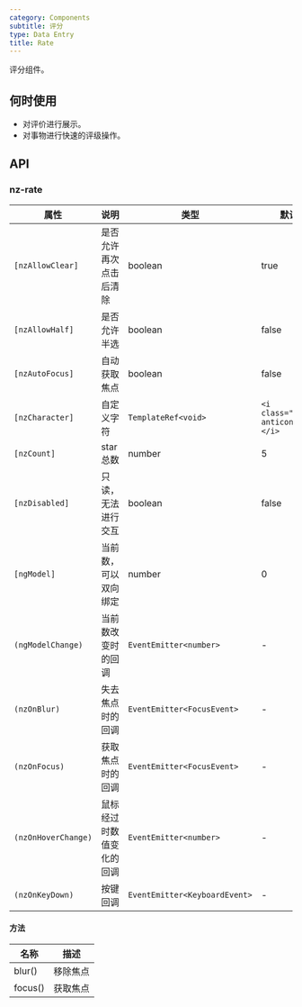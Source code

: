 ```yaml
---
category: Components
subtitle: 评分
type: Data Entry
title: Rate
---
```


评分组件。

## 何时使用

- 对评价进行展示。
- 对事物进行快速的评级操作。

## API

### nz-rate

| 属性 | 说明 | 类型 | 默认值 |
| --- | --- | --- | --- |
| `[nzAllowClear]` | 是否允许再次点击后清除 | boolean | true |
| `[nzAllowHalf]` | 是否允许半选 | boolean | false |
| `[nzAutoFocus]` | 自动获取焦点 | boolean | false |
| `[nzCharacter]` | 自定义字符 | `TemplateRef<void>` | `<i class="anticon anticon-star"></i>` |
| `[nzCount]` | star 总数 | number | 5 |
| `[nzDisabled]` | 只读，无法进行交互 | boolean | false |
| `[ngModel]` | 当前数，可以双向绑定 | number | 0 |
| `(ngModelChange)` | 当前数改变时的回调 | `EventEmitter<number>` | - |
| `(nzOnBlur)` | 失去焦点时的回调 | `EventEmitter<FocusEvent>` | - |
| `(nzOnFocus)` | 获取焦点时的回调 | `EventEmitter<FocusEvent>` | - |
| `(nzOnHoverChange)` | 鼠标经过时数值变化的回调 | `EventEmitter<number>` | - |
| `(nzOnKeyDown)` | 按键回调 | `EventEmitter<KeyboardEvent>` | - |

#### 方法

| 名称 | 描述 |
| --- | --- |
| blur() | 移除焦点 |
| focus() | 获取焦点 |

